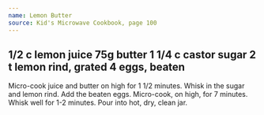 ```yaml
---
name: Lemon Butter
source: Kid's Microwave Cookbook, page 100
---
```

1/2 c lemon juice
75g butter
1 1/4 c castor sugar
2 t lemon rind, grated
4 eggs, beaten
---
Micro-cook juice and butter on high for 1 1/2 minutes.  Whisk in the sugar and lemon rind.  Add the beaten eggs.  Micro-cook, on high, for 7 minutes.  Whisk well for 1-2 minutes.  Pour into hot, dry, clean jar.

